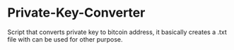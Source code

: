 # Private-Key-Converter 
Script that converts private key to bitcoin address, it basically creates a .txt file with can be used for other purpose.
